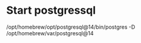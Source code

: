 # Start postgressql
/opt/homebrew/opt/postgresql@14/bin/postgres -D /opt/homebrew/var/postgresql@14
